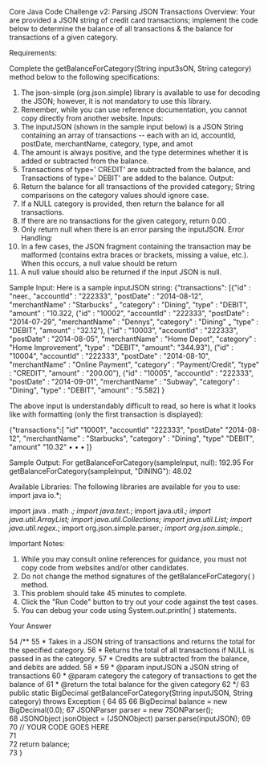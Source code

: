 Core Java Code Challenge v2: Parsing JSON Transactions
Overview: 
Your are provided a JSON string of credit card transactions; implement the code below to determine the balance of all transactions & the balance for transactions of a given category.

Requirements: 

Complete the getBalanceForCategory(String input3sON, String category) method below to the following specifications:
1.	The json-simple (org.json.simple) library is available to use for decoding the JSON; however, it is not mandatory to use this library.
2.	Remember, while you can use reference documentation, you cannot copy directly from another website.
Inputs: 
1.	The inputJSON (shown in the sample input below) is a JSON String containing an array of transactions -- each with an id, accountld, postDate, merchantName, category, type, and amot
2.	The amount is always positive, and the type determines whether it is added or subtracted from the balance.
3.	Transactions of type=' CREDIT' are subtracted from the balance, and Transactions of type=' DEBIT' are added to the balance.
Output: 
1.	Return the balance for all transactions of the provided category; String comparisons on the category values should ignore case.
2.	If a NULL category is provided, then return the balance for all transactions.
3.	If there are no transactions for the given category, return 0.00  .
4.	Only return null when there is an error parsing the inputJSON.
Error Handling: 
1.	In a few cases, the JSON fragment containing the transaction may be malformed (contains extra braces or brackets, missing a value, etc.). When this occurs, a null value should be return
2.	A null value should also be returned if the input JSON is null.

Sample Input: 
Here is a sample inputJSON string:
{"transactions": [{"id" : "neer., "accountId" : "222333", "postDate" : "2014-08-12", "merchantName" : "Starbucks" „ "category" : "Dining", "type" : "DEBIT", "amount" : "10.322,
("id" : "10002", "accountId" : "222333", "postDate" : "2014-07-29", "merchantName" : "Dennys", "category" : "Dining" „ "type" : "DEBIT", "amount" : "32.12"),
("id" : "10003", "accountId" : "222333", "postDate" : "2014-08-05", "merchantName" : "Home Depot", "category" : "Home Improvement", "type" : "DEBIT", "amount": "344.93"), ("id" : "10004", "accountId" : "222333", "postDate" : "2014-08-10", "merchantName" : "Online Payment", "category" : "Payment/Credit", "type" : "CREDIT", "amount" : "200.00"), ("id" : "10005", "accountId" : "222333", "postDate" : "2014-09-01", "merchantName" : "Subway", "category" : "Dining", "type" : "DEBIT", "amount" : "5.582] }

The above input is understandably difficult to read, so here is what it looks like with formatting (only the first transaction is displayed):

{"transactions":[
"id" "10001",
"accountId" "222333",
"postDate" "2014-08-12", "merchantName" : "Starbucks", "category" : "Dining",
"type"  "DEBIT",
"amount"  "10.32"
• • •
]}

Sample Output: 
For getBalanceForCategory(samplelnput, null):
192.95
For getBalanceForCategory(samplelnput, "DINING"):
48.02

Available Libraries: 
The following libraries are available for you to use: import java io.*;

import java . math .*;
import java.text.*;
import java.util.*;
import java.util.ArrayList; import java.util.Collections; import java.util.List;
import java.util.regex.*;
import org.json.simple.parser.*;
import org.json.simple.*;

Important Notes: 
1.	While you may consult online references for guidance, you must not copy code from websites and/or other candidates.
2.	Do not change the method signatures of the getBalanceForCategory( ) method.
3.	This problem should take 45 minutes to complete.
4.	Click the "Run Code" button to try out your code against the test cases.
5.	You can debug your code using System.out.println( ) statements.

Your Answer

54     /**
55	* Takes in a JSON string of transactions and returns the total for the specified category.
56	* Returns the total of all transactions if NULL is passed in as the category.
57	* Credits are subtracted from the balance, and debits are added.
58	*
59	* @param inputJSON a JSON string of transactions
60      * @param category the category of transactions to get the balance of
61	* @return the total balance for the given category
62	*/
63 	public static BigDecimal getBalanceForCategory(String inputJSON, String category) throws Exception {
64
65
66		BigDecimal balance = new BigDecimal(0.0);
67		JSONParser parser = new	7SONParser();	
68		JSONObject jsonObject =	(JSONObject)	parser.parse(inputJSON);
69				
70		// YOUR CODE GOES HERE		
71				
72		return balance;		
73	}			



